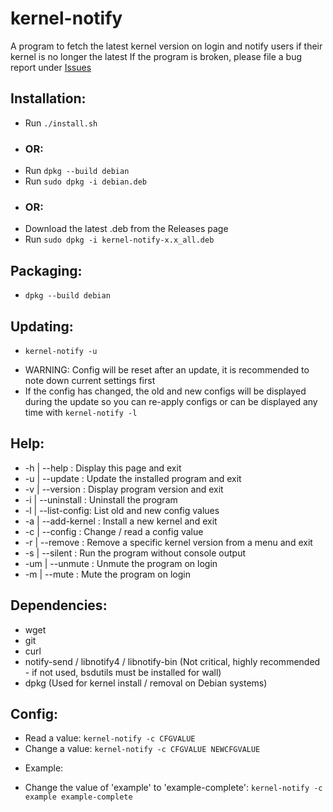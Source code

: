 # kernel-notify
A program to fetch the latest kernel version on login and notify users if their kernel is no longer the latest
If the program is broken, please file a bug report under [Issues](https://github.com/Dragon8oy/kernel-notify/issues "Issues")

## Installation:
 * Run `./install.sh`
 - ### OR:
 * Run `dpkg --build debian`
 * Run `sudo dpkg -i debian.deb`
 - ### OR:
 * Download the latest .deb from the Releases page
 * Run `sudo dpkg -i kernel-notify-x.x_all.deb`

## Packaging:
 * `dpkg --build debian`

## Updating:
 * `kernel-notify -u`
 - WARNING: Config will be reset after an update, it is recommended to note down current settings first
 - If the config has changed, the old and new configs will be displayed during the update so you can re-apply configs or can be displayed any time with `kernel-notify -l`

## Help:
 * -h  | --help       : Display this page and exit
 * -u  | --update     : Update the installed program and exit
 * -v  | --version    : Display program version and exit
 * -i  | --uninstall  : Uninstall the program
 * -l  | --list-config: List old and new config values
 * -a  | --add-kernel : Install a new kernel and exit
 * -c  | --config     : Change / read a config value
 * -r  | --remove     : Remove a specific kernel version from a menu and exit
 * -s  | --silent     : Run the program without console output
 * -um | --unmute     : Unmute the program on login
 * -m  | --mute       : Mute the program on login

## Dependencies:
 * wget
 * git
 * curl
 * notify-send / libnotify4 / libnotify-bin (Not critical, highly recommended - if not used, bsdutils must be installed for wall)
 * dpkg (Used for kernel install / removal on Debian systems)

## Config:
 * Read a value:   `kernel-notify -c CFGVALUE`
 * Change a value: `kernel-notify -c CFGVALUE NEWCFGVALUE`

 - Example:
 * Change the value of 'example' to 'example-complete': `kernel-notify -c example example-complete`
